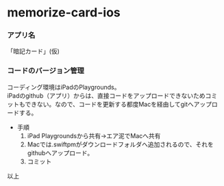 # memorize-card-ios


### アプリ名

「暗記カード」(仮)

### コードのバージョン管理

コーディング環境はiPadのPlaygrounds。  
iPadのgithub（アプリ）からは、直接コードをアップロードできないためコミットもできない。なので、コードを更新する都度Macを経由してgitへアップロードする。

- 手順
    1. iPad Playgroundsから共有→エア泥でMacへ共有
    2. Macでは.swiftpmがダウンロードフォルダへ追加されるので、それをgithubへアップロード。
    3. コミット



以上
